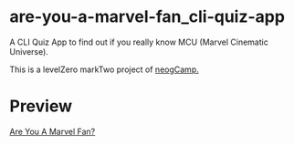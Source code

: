 # are-you-a-marvel-fan_cli-quiz-app

 A CLI Quiz App to find out if you really know MCU (Marvel Cinematic Universe).

This is a levelZero markTwo project of [neogCamp.](https://neog.camp/guide/lessonone)

# Preview

[Are You A Marvel Fan?](https://replit.com/@gautamBm/Are-you-a-Marvel-fan-CLI-Marvel-Quiz-App?embed=1&output=1)
